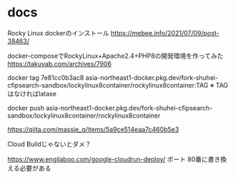 # docs

Rocky Linux dockerのインストール
https://mebee.info/2021/07/09/post-38463/

docker-composeでRockyLinux+Apache2.4+PHP8の開発環境を作ってみた
https://takuyab.com/archives/7906


docker tag 7e81cc0b3ac8 asia-northeast1-docker.pkg.dev/fork-shuhei-cfipsearch-sandbox/lockylinux8container/rockylinux8container:TAG
※ TAG はなければlatase

docker push asia-northeast1-docker.pkg.dev/fork-shuhei-cfipsearch-sandbox/lockylinux8container/rockylinux8container



https://qiita.com/massie_g/items/5a9ce514eaa7c460b5e3

Cloud Buildじゃないとダメ？


https://www.engilaboo.com/google-cloudrun-deploy/
ポート 80番に書き換える必要がある
